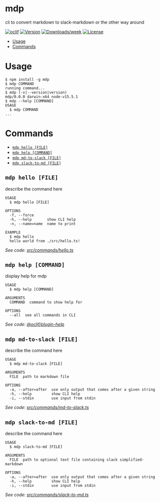 mdp
===

cli to convert markdown to slack-markdown or the other way around

[![oclif](https://img.shields.io/badge/cli-oclif-brightgreen.svg)](https://oclif.io)
[![Version](https://img.shields.io/npm/v/mdp.svg)](https://npmjs.org/package/mdp)
[![Downloads/week](https://img.shields.io/npm/dw/mdp.svg)](https://npmjs.org/package/mdp)
[![License](https://img.shields.io/npm/l/mdp.svg)](https://github.com/Koleok/mdp/blob/master/package.json)

<!-- toc -->
* [Usage](#usage)
* [Commands](#commands)
<!-- tocstop -->
# Usage
<!-- usage -->
```sh-session
$ npm install -g mdp
$ mdp COMMAND
running command...
$ mdp (-v|--version|version)
mdp/0.0.0 darwin-x64 node-v15.5.1
$ mdp --help [COMMAND]
USAGE
  $ mdp COMMAND
...
```
<!-- usagestop -->
# Commands
<!-- commands -->
* [`mdp hello [FILE]`](#mdp-hello-file)
* [`mdp help [COMMAND]`](#mdp-help-command)
* [`mdp md-to-slack [FILE]`](#mdp-md-to-slack-file)
* [`mdp slack-to-md [FILE]`](#mdp-slack-to-md-file)

## `mdp hello [FILE]`

describe the command here

```
USAGE
  $ mdp hello [FILE]

OPTIONS
  -f, --force
  -h, --help       show CLI help
  -n, --name=name  name to print

EXAMPLE
  $ mdp hello
  hello world from ./src/hello.ts!
```

_See code: [src/commands/hello.ts](https://github.com/Koleok/mdp/blob/v0.0.0/src/commands/hello.ts)_

## `mdp help [COMMAND]`

display help for mdp

```
USAGE
  $ mdp help [COMMAND]

ARGUMENTS
  COMMAND  command to show help for

OPTIONS
  --all  see all commands in CLI
```

_See code: [@oclif/plugin-help](https://github.com/oclif/plugin-help/blob/v3.2.2/src/commands/help.ts)_

## `mdp md-to-slack [FILE]`

describe the command here

```
USAGE
  $ mdp md-to-slack [FILE]

ARGUMENTS
  FILE  path to markdown file

OPTIONS
  -a, --after=after  use only output that comes after a given string
  -h, --help         show CLI help
  -i, --stdin        use input from stdin
```

_See code: [src/commands/md-to-slack.ts](https://github.com/Koleok/mdp/blob/v0.0.0/src/commands/md-to-slack.ts)_

## `mdp slack-to-md [FILE]`

describe the command here

```
USAGE
  $ mdp slack-to-md [FILE]

ARGUMENTS
  FILE  path to optional text file containing slack simplified-markdown

OPTIONS
  -a, --after=after  use only output that comes after a given string
  -h, --help         show CLI help
  -i, --stdin        use input from stdin
```

_See code: [src/commands/slack-to-md.ts](https://github.com/Koleok/mdp/blob/v0.0.0/src/commands/slack-to-md.ts)_
<!-- commandsstop -->

